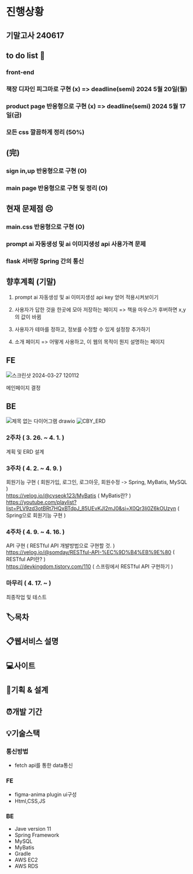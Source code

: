 
# 진행상황

## 기말고사 240617

## to do list 👀
### front-end

### 책장 디자인 피그마로 구현 (x) => deadline(semi) 2024 5월 20일(월) 
### product page 반응형으로 구현 (x)  => deadline(semi) 2024 5월 17일(금)
### 모든 css 깔끔하게 정리 (50%)

## (完)
### sign in,up 반응형으로 구현   (O)
### main page 반응형으로 구현 및 정리 (O)


## 현재 문제점 😣
### main.css 반응형으로 구현 (O)
### prompt ai 자동생성 및 ai 이미지생성 api 사용가격 문제 
### flask 서버랑 Spring 간의 통신

## 향후계획 (기말)
1. prompt ai 자동생성 및 ai 이미지생성 api key 얻어 적용시켜보이기

2. 사용자가 답한 것을 한곳에 모아 저장하는 페이지 => 책을 마우스가 후버하면 x,y의 값이 바뀜

3. 사용자가 테마를 정하고, 정보를 수정할 수 있게 설정창 추가하기

4. 소개 페이지 => 어떻게 사용하고, 이 웹의 목적이 뭔지 설명하는 페이지

## FE
![스크린샷 2024-03-27 120112](https://github.com/JungWooHwang1/3-1_Web_Project/assets/131197860/b5404686-3402-40a9-bccb-30ae95eab86d)

메인페이지 결정

## BE
![제목 없는 다이어그램 drawio](https://github.com/JungWooHwang1/3-1_Web_Project/assets/153082512/9158bb62-f3e9-4881-9797-177bc5c214bd)
![CBY_ERD](https://github.com/devshylee/3-1_Web_Project/assets/69080831/2b40f114-3705-4c18-83da-9e9c55224746)

### 2주차 ( 3. 26. ~ 4. 1. )
계획 및 ERD 설계

### 3주차 ( 4. 2. ~ 4. 9. )
회원기능 구현 ( 회원가입, 로그인, 로그아웃, 회원수정 -> Spring, MyBatis, MySQL )  
https://velog.io/@cyseok123/MyBatis ( MyBatis란? )  
https://youtube.com/playlist?list=PLV9zd3otBRt7HQxBTdpJ_85UEvKJl2mJ0&si=X0Qr3li0Z6kOUzyn ( Spring으로 회원기능 구현 )

### 4주차 ( 4. 9. ~ 4. 16. )
API 구현 ( RESTful API 개발방법으로 구현할 것. )  
https://velog.io/@somday/RESTful-API-%EC%9D%B4%EB%9E%80 ( RESTful API란? )  
https://devkingdom.tistory.com/110 ( 스프링에서 RESTful API 구현하기 )


### 마무리 ( 4. 17. ~ )
최종작업 및 테스트

## 🏷목차


## 📋웹서비스 설명


## 💻사이트


## 📜기획 & 설계


## ⏰개발 기간


## 💡기술스택
### 통신방법
  - fetch api를 통한 data통신
### FE
  - figma-anima plugin ui구성
  - Html,CSS,JS
 
### BE
  - Jave version 11
  - Spring Framework
  - MySQL
  - MyBatis
  - Gradle
  - AWS EC2
  - AWS RDS
